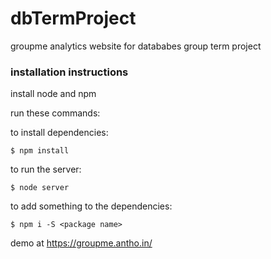 # dbTermProject
groupme analytics website for datababes group term project 

### installation instructions
install node and npm

run these commands: 

to install dependencies:
```
$ npm install 
```

to run the server:
```
$ node server
```

to add something to the dependencies:
```
$ npm i -S <package name>
```

demo at https://groupme.antho.in/
